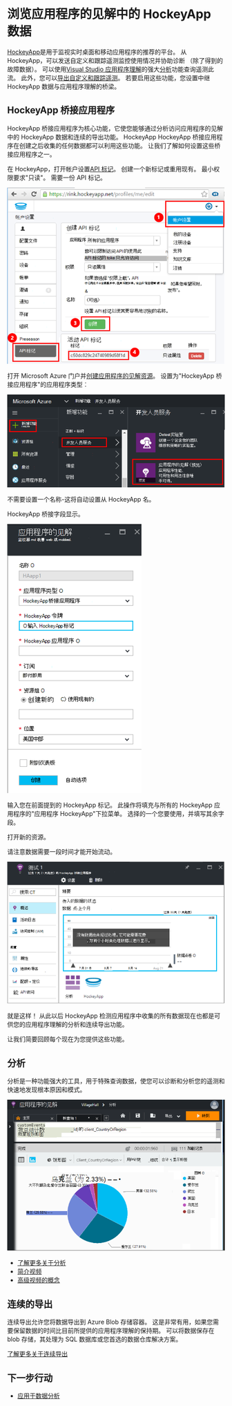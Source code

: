 <properties 
    pageTitle="浏览应用程序的见解中的 HockeyApp 数据 |Microsoft Azure" 
    description="分析使用情况和性能的 Azure 应用程序与应用程序的见解。" 
    services="application-insights" 
    documentationCenter="windows"
    authors="alancameronwills" 
    manager="douge"/>

<tags 
    ms.service="application-insights" 
    ms.workload="tbd" 
    ms.tgt_pltfrm="ibiza" 
    ms.devlang="na" 
    ms.topic="article" 
    ms.date="08/25/2016" 
    ms.author="awills"/>

#  <a name="exploring-hockeyapp-data-in-application-insights"></a>浏览应用程序的见解中的 HockeyApp 数据

[HockeyApp](https://azure.microsoft.com/services/hockeyapp/)是用于监视实时桌面和移动应用程序的推荐的平台。 从 HockeyApp，可以发送自定义和跟踪遥测监控使用情况并协助诊断 （除了得到的故障数据）。 可以使用[Visual Studio 应用程序理解](app-insights-overview.md)的强大[分析](app-insights-analytics.md)功能查询遥测此流。 此外，您可以[导出自定义和跟踪遥测](app-insights-export-telemetry.md)。 若要启用这些功能，您设置中继 HockeyApp 数据与应用程序理解的桥梁。


## <a name="the-hockeyapp-bridge-app"></a>HockeyApp 桥接应用程序

HockeyApp 桥接应用程序为核心功能，它使您能够通过分析访问应用程序的见解中的 HockeyApp 数据和连续的导出功能。 HockeyApp HockeyApp 桥接应用程序在创建之后收集的任何数据都可以利用这些功能。 让我们了解如何设置这些桥接应用程序之一。

在 HockeyApp，打开帐户设置[API 标记](https://rink.hockeyapp.net/manage/auth_tokens)。 创建一个新标记或重用现有。 最小权限要求"只读"。 需要一份 API 标记。

![获取标记 HockeyApp API](./media/app-insights-hockeyapp-bridge-app/01.png)

打开 Microsoft Azure 门户并[创建应用程序的见解资源](app-insights-create-new-resource.md)。 设置为"HockeyApp 桥接应用程序"的应用程序类型︰

![新的见解应用程序资源](./media/app-insights-hockeyapp-bridge-app/02.png)

不需要设置一个名称-这将自动设置从 HockeyApp 名。

HockeyApp 桥接字段显示。 

![桥接字段输入](./media/app-insights-hockeyapp-bridge-app/03.png)

输入您在前面提到的 HockeyApp 标记。 此操作将填充与所有的 HockeyApp 应用程序的"应用程序 HockeyApp"下拉菜单。 选择的一个您要使用，并填写其余字段。 

打开新的资源。 

请注意数据需要一段时间才能开始流动。

![正在等待数据的应用程序理解资源](./media/app-insights-hockeyapp-bridge-app/04.png)

就是这样！ 从此以后 HockeyApp 检测应用程序中收集的所有数据现在也都是可供您的应用程序理解的分析和连续导出功能。

让我们简要回顾每个现在为您提供这些功能。

## <a name="analytics"></a>分析

分析是一种功能强大的工具，用于特殊查询数据，使您可以诊断和分析您的遥测和快速地发现根本原因和模式。


![分析](./media/app-insights-hockeyapp-bridge-app/05.png)


* [了解更多关于分析](app-insights-analytics-tour.md)
* [简介视频](https://channel9.msdn.com/events/Build/2016/T666)
* [高级视频的概念](https://channel9.msdn.com/Events/Build/2016/P591)


## <a name="continuous-export"></a>连续的导出

连续导出允许您将数据导出到 Azure Blob 存储容器。 这是非常有用，如果您需要保留数据的时间比目前所提供的应用程序理解的保持期。 可以将数据保存在 blob 存储，其处理为 SQL 数据库或您首选的数据仓库解决方案。

[了解更多关于连续导出](app-insights-export-telemetry.md)


## <a name="next-steps"></a>下一步行动

* [应用于数据分析](app-insights-analytics-tour.md)


